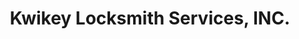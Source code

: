 ---
title: "Kwikey Locksmith Services, INC."
url: /west-palm-beach/kwikey-locksmith-services-inc/
shop: Schlüsseldienst
---